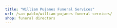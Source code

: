 ```yaml
---
title: "William Pujanes Funeral Services"
url: /san-pablo/william-pujanes-funeral-services/
shop: funeral directors
---
```

